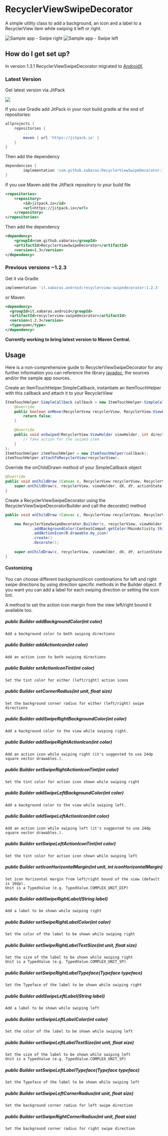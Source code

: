 # RecyclerViewSwipeDecorator #
A simple utility class to add a background, an icon and a label to a RecyclerView item while swiping it left or right.

![Sample app - Swipe right](https://xabaras.github.io/RecyclerViewSwipeDecorator/img/screen01.png)
![Sample app - Swipe left](https://xabaras.github.io/RecyclerViewSwipeDecorator/img/screen02.png)

## How do I get set up? ##

In version 1.3.1 RecyclerViewSwipeDecorator migrated to [AndroidX](https://developer.android.com/jetpack/androidx/migrate)

### Latest Version ###

Get latest version via JitPack

[![](https://jitpack.io/v/xabaras/RecyclerViewSwipeDecorator.svg)](https://jitpack.io/#xabaras/RecyclerViewSwipeDecorator)

If you use Gradle add JitPack in your root build.gradle at the end of repositories:
```groovy
allprojects {
    repositories {
        ...
        maven { url 'https://jitpack.io' }
    }
}
```

Then add the dependency
```groovy
dependencies {
        implementation 'com.github.xabaras:RecyclerViewSwipeDecorator:1.3'
}
```

If you use Maven add the JitPack repository to your build file 
```xml
<repositories>
    <repository>
        <id>jitpack.io</id>
        <url>https://jitpack.io</url>
    </repository>
</repositories>
```

Then add the dependency
```xml
<dependency>
    <groupId>com.github.xabaras</groupId>
    <artifactId>RecyclerViewSwipeDecorator</artifactId>
    <version>1.3</version>
</dependency>
```

### Previous versions ~1.2.3 ###

Get it via Gradle

```groovy
implementation 'it.xabaras.android:recyclerview-swipedecorator:1.2.3'
```
or Maven
```xml
<dependency>
  <groupId>it.xabaras.android</groupId>
  <artifactId>recyclerview-swipedecorator</artifactId>
  <version>1.2.3</version>
  <type>pom</type>
</dependency>
```

**Currently working to bring latest version to Maven Central.**

## Usage ##
Here is a non-comprehensive guide to RecyclerViewSwipeDecorator for any further information you can reference the library [javadoc](https://xabaras.github.io/RecyclerViewSwipeDecorator/javadoc/), the sources and/or the sample app sources.

Create an ItemTouchHelper.SimpleCallback, instantiate an ItemTouchHelper with this callback and attach it to your RecyclerView
```java
ItemTouchHelper.SimpleCallback callback = new ItemTouchHelper.SimpleCallback(0, ItemTouchHelper.RIGHT | ItemTouchHelper.LEFT) {
    @Override
    public boolean onMove(RecyclerView recyclerView, RecyclerView.ViewHolder viewHolder, RecyclerView.ViewHolder target) {
        return false;
    }

    @Override
    public void onSwiped(RecyclerView.ViewHolder viewHolder, int direction) {
        // Take action for the swiped item
    }
};
ItemTouchHelper itemTouchHelper = new ItemTouchHelper(callback);
itemTouchHelper.attachToRecyclerView(recyclerView);
```

Override the onChildDrawn method of your SimpleCallback object
```java
@Override
public void onChildDraw (Canvas c, RecyclerView recyclerView, RecyclerView.ViewHolder viewHolder,float dX, float dY,int actionState, boolean isCurrentlyActive){
    super.onChildDraw(c, recyclerView, viewHolder, dX, dY, actionState, isCurrentlyActive);
}
```

Create a RecyclerViewSwipeDecorator using the RecyclerViewSwipeDecoratorBuilder and call the decorate() method
```java
public void onChildDraw (Canvas c, RecyclerView recyclerView, RecyclerView.ViewHolder viewHolder,float dX, float dY,int actionState, boolean isCurrentlyActive){

    new RecyclerViewSwipeDecorator.Builder(c, recyclerView, viewHolder, dX, dY, actionState, isCurrentlyActive)
            .addBackgroundColor(ContextCompat.getColor(MainActivity.this, R.color.my_background))
            .addActionIcon(R.drawable.my_icon)
            .create()
            .decorate();
            
    super.onChildDraw(c, recyclerView, viewHolder, dX, dY, actionState, isCurrentlyActive);
}
```

#### Customizing ####
You can choose different background/icon combinations for left and right swipe directions by using direction specific methods in the Builder object.
If you want you can add a label for each swiping direction or setting the icon tint.

A method to set the action icon margin from the view left/right bound it available too.

##### public Builder addBackgroundColor(int color) #####
    Add a background color to both swiping directions

##### public Builder addActionIcon(int color) #####
    Add an action icon to both swiping directions

##### public Builder setActionIconTint(int color) #####
    Set the tint color for either (left/right) action icons

##### public Builder setCornerRadius(int unit, float size) #####
    Set the background corner radius for either (left/right) swipe directions

##### public Builder addSwipeRightBackgroundColor(int color) #####
    Add a background color to the view while swiping right.

##### public Builder addSwipeRightActionIcon(int color) #####
    Add an action icon while swiping right (it's suggested to use 24dp square vector drawables.).

##### public Builder setSwipeRightActionIconTint(int color) #####
    Set the tint color for action icon shown while swiping right

##### public Builder addSwipeLeftBackgroundColor(int color) #####
    Add a background color to the view while swiping left.

##### public Builder addSwipeLeftActionIcon(int color) #####
    Add an action icon while swiping left (it's suggested to use 24dp square vector drawables.).

##### public Builder setSwipeLeftActionIconTint(int color) #####
    Set the tint color for action icon shown while swiping left

##### public Builder setIconHorizontalMargin(int unit, int iconHorizontalMargin) #####
    Set icon horizontal margin from left/right bound of the view (default is 16dp).
    Unit is a TypedValue (e.g. TypedValue.COMPLEX_UNIT_DIP)

##### public Builder addSwipeRightLabel(String label) #####
    Add a label to be shown while swiping right

##### public Builder setSwipeRightLabelColor(int color) #####
    Set the color of the label to be shown while swiping right

##### public Builder setSwipeRightLabelTextSize(int unit, float size) #####
    Set the size of the label to be shown while swiping right
    Unit is a TypedValue (e.g. TypedValue.COMPLEX_UNIT_SP)

##### public Builder setSwipeRightLabelTypeface(Typeface typeface) #####
    Set the Typeface of the label to be shown while swiping right


##### public Builder addSwipeLeftLabel(String label) #####
    Add a label to be shown while swiping left

##### public Builder setSwipeLeftLabelColor(int color) #####
    Set the color of the label to be shown while swiping left

##### public Builder setSwipeLeftLabelTextSize(int unit, float size) #####
    Set the size of the label to be shown while swiping left
    Unit is a TypedValue (e.g. TypedValue.COMPLEX_UNIT_SP)

##### public Builder setSwipeLeftLabelTypeface(Typeface typeface) #####
    Set the Typeface of the label to be shown while swiping left

##### public Builder setSwipeLeftCornerRadius(int unit, float size) #####
    Set the background corner radius for left swipe direction

##### public Builder setSwipeRightCornerRadius(int unit, float size) #####
    Set the background corner radius for right swipe direction

